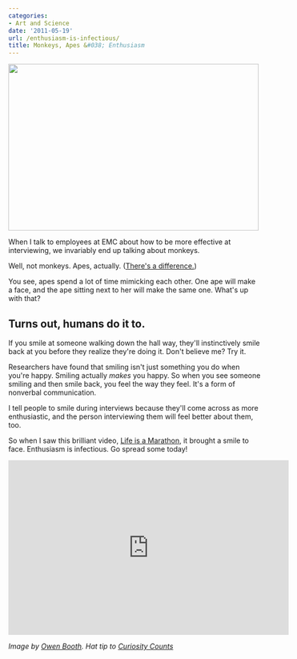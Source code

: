 ```yaml
---
categories:
- Art and Science
date: '2011-05-19'
url: /enthusiasm-is-infectious/
title: Monkeys, Apes &#038; Enthusiasm
---
```


<img src="https://gomakethings.com/wp-content/uploads/2011/05/ape.jpg" alt="" title="ape" width="500" height="333" class="aligncenter size-full wp-image-615" />

When I talk to employees at EMC about how to be more effective at interviewing, we invariably end up talking about monkeys.

Well, not monkeys. Apes, actually. (<a href="http://animals.howstuffworks.com/mammals/monkeys-vs-apes.htm">There's a difference.</a>)

You see, apes spend a lot of time mimicking each other. One ape will make a face, and the ape sitting next to her will make the same one. What's up with that?

<h2>Turns out, humans do it to.</h2>

If you smile at someone walking down the hall way, they'll instinctively smile back at you before they realize they're doing it. Don't believe me? Try it.

Researchers have found that smiling isn't just something you do when you're happy. Smiling actually <em>makes</em> you happy. So when you see someone smiling and then smile back, you feel the way they feel. It's a form of nonverbal communication.

I tell people to smile during interviews because they'll come across as more enthusiastic, and the person interviewing them will feel better about them, too.

So when I saw this brilliant video, <a href="https://www.youtube.com/watch?v=vosCMUGvd8Y">Life is a Marathon</a>, it brought a smile to face. Enthusiasm is infectious. Go spread some today!

<p align="center"><iframe width="560" height="349" src="https://www.youtube.com/embed/vosCMUGvd8Y?rel=0" frameborder="0" allowfullscreen></iframe></p>

<em>Image by <a href="http://www.flickr.com/photos/56008391@N00/125897239/">Owen Booth</a>. Hat tip to <a href="http://curiositycounts.com/post/5221691928/life-is-a-marathon-brilliant-and-heart-warming">Curiosity Counts</a></em>